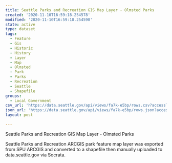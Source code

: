 ```yaml
---
title: Seattle Parks and Recreation GIS Map Layer - Olmsted Parks
created: '2020-11-10T16:59:18.254578'
modified: '2020-11-10T16:59:18.254590'
state: active
type: dataset
tags:
  - Feature
  - Gis
  - Historic
  - History
  - Layer
  - Map
  - Olmsted
  - Park
  - Parks
  - Recreation
  - Seattle
  - Shapefile
groups:
  - Local Government
csv_url: 'https://data.seattle.gov/api/views/fa7k-e5bp/rows.csv?accessType=DOWNLOAD'
json_url: 'https://data.seattle.gov/api/views/fa7k-e5bp/rows.json?accessType=DOWNLOAD'
layout: post

---
```

Seattle Parks and Recreation GIS Map Layer - Olmsted Parks

Seattle Parks and Recreation ARCGIS park feature map layer was exported from SPU ARCGIS and converted to a shapefile then manually uploaded to data.seattle.gov via Socrata.

